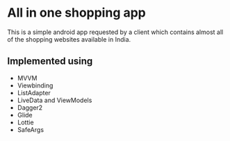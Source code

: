 <b><h1>All in one shopping app</h1></b>

This is a simple android app requested by a client which contains almost all of the shopping websites available in India. 


<h2>Implemented using</h2>

<ul>
  <li>MVVM</li>
  <li>Viewbinding</li>
  <li>ListAdapter</li>
  <li>LiveData and ViewModels</li>
  <li>Dagger2</li>
  <li>Glide</li>
  <li>Lottie</li>
  <li>SafeArgs</li>
  
</ul>  
